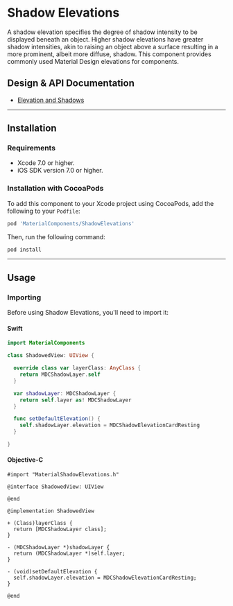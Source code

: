 <!--docs:
title: "Shadow Elevations"
layout: detail
section: components
excerpt: "The Shadow Elevations component provides the most commonly-used Material Design elevations."
path: /shadow-elevations/
-->

# Shadow Elevations

A shadow elevation specifies the degree of shadow intensity to be displayed beneath an object.
Higher shadow elevations have greater shadow intensities, akin to raising an object above a
surface resulting in a more prominent, albeit more diffuse, shadow. This component provides commonly
used Material Design elevations for components.
<!--{: .article__intro }-->

## Design & API Documentation

<ul class="icon-list">
  <li class="icon-list-item icon-list-item--spec"><a href="https://material.io/guidelines/what-is-material/elevation-shadows.html">Elevation and Shadows</a></li>
</ul>

- - -

## Installation

### Requirements

- Xcode 7.0 or higher.
- iOS SDK version 7.0 or higher.

### Installation with CocoaPods

To add this component to your Xcode project using CocoaPods, add the following to your `Podfile`:

``` bash
pod 'MaterialComponents/ShadowElevations'
```

Then, run the following command:

``` bash
pod install
```


- - -

## Usage

### Importing

Before using Shadow Elevations, you'll need to import it:

<!--<div class="material-code-render" markdown="1">-->
#### Swift
``` swift
import MaterialComponents

class ShadowedView: UIView {

  override class var layerClass: AnyClass {
    return MDCShadowLayer.self
  }

  var shadowLayer: MDCShadowLayer {
    return self.layer as! MDCShadowLayer
  }

  func setDefaultElevation() {
    self.shadowLayer.elevation = MDCShadowElevationCardResting
  }

}
```

#### Objective-C
``` objc
#import "MaterialShadowElevations.h"

@interface ShadowedView: UIView

@end

@implementation ShadowedView

+ (Class)layerClass {
  return [MDCShadowLayer class];
}

- (MDCShadowLayer *)shadowLayer {
  return (MDCShadowLayer *)self.layer;
}

- (void)setDefaultElevation {
  self.shadowLayer.elevation = MDCShadowElevationCardResting;
}

@end
```
<!--</div>-->
